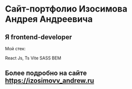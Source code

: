# Сайт-портфолио Изосимова Андрея Андреевича
## Я frontend-developer

Мой стек:

React Js, Ts
Vite
SASS
BEM

## Более подробно на сайте https://izosimovv_andrew.ru

